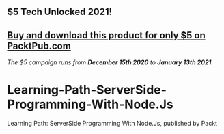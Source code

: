 ## $5 Tech Unlocked 2021!
[Buy and download this product for only $5 on PacktPub.com](https://www.packtpub.com/)
-----
*The $5 campaign         runs from __December 15th 2020__ to __January 13th 2021.__*

# Learning-Path-ServerSide-Programming-With-Node.Js
Learning Path: ServerSide Programming With Node.Js, published by Packt
